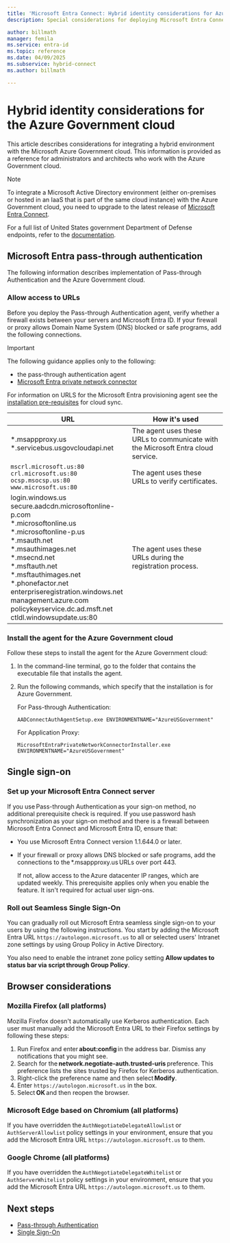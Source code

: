 ```yaml
---
title: 'Microsoft Entra Connect: Hybrid identity considerations for Azure Government cloud'
description: Special considerations for deploying Microsoft Entra Connect with the Azure Government cloud.

author: billmath
manager: femila
ms.service: entra-id
ms.topic: reference
ms.date: 04/09/2025
ms.subservice: hybrid-connect
ms.author: billmath

---
```


# Hybrid identity considerations for the Azure Government cloud

This article describes considerations for integrating a hybrid environment with the Microsoft Azure Government cloud. This information is provided as a reference for administrators and architects who work with the Azure Government cloud.

> [!NOTE]
> To integrate a Microsoft Active Directory environment (either on-premises or hosted in an IaaS that is part of the same cloud instance) with the Azure Government cloud, you need to upgrade to the latest release of [Microsoft Entra Connect](https://www.microsoft.com/download/details.aspx?id=47594).

For a full list of United States government Department of Defense endpoints, refer to the [documentation](/microsoft-365/enterprise/microsoft-365-u-s-government-dod-endpoints).

<a name='azure-ad-pass-through-authentication'></a>

## Microsoft Entra pass-through authentication

The following information describes implementation of Pass-through Authentication and the Azure Government cloud.

### Allow access to URLs

Before you deploy the Pass-through Authentication agent, verify whether a firewall exists between your servers and Microsoft Entra ID. If your firewall or proxy allows Domain Name System (DNS) blocked or safe programs, add the following connections.

> [!IMPORTANT]
> The following guidance applies only to the following:
> - the pass-through authentication agent
> - [Microsoft Entra private network connector](~/identity/app-proxy/overview-what-is-app-proxy.md) 
>
> For information on URLS for the Microsoft Entra provisioning agent see the [installation pre-requisites](/azure/active-directory/cloud-sync/how-to-prerequisites)  for cloud sync.


|URL |How it's used|
|-----|-----|
|&#42;.msappproxy.us</br>&#42;.servicebus.usgovcloudapi.net|The agent uses these URLs to communicate with the Microsoft Entra cloud service. |
|`mscrl.microsoft.us:80` </br>`crl.microsoft.us:80` </br>`ocsp.msocsp.us:80` </br>`www.microsoft.us:80`| The agent uses these URLs to verify certificates.|
|login.windows.us </br>secure.aadcdn.microsoftonline-p.com </br>&#42;.microsoftonline.us </br>&#42;.microsoftonline-p.us </br>&#42;.msauth.net </br>&#42;.msauthimages.net </br>&#42;.msecnd.net</br>&#42;.msftauth.net </br>&#42;.msftauthimages.net</br>&#42;.phonefactor.net </br>enterpriseregistration.windows.net</br>management.azure.com </br>policykeyservice.dc.ad.msft.net</br>ctldl.windowsupdate.us:80| The agent uses these URLs during the registration process.

### Install the agent for the Azure Government cloud

Follow these steps to install the agent for the Azure Government cloud:

1. In the command-line terminal, go to the folder that contains the executable file that installs the agent.
1. Run the following commands, which specify that the installation is for Azure Government.

   For Pass-through Authentication:

   ```
   AADConnectAuthAgentSetup.exe ENVIRONMENTNAME="AzureUSGovernment"
   ```

   For Application Proxy:

   ```
   MicrosoftEntraPrivateNetworkConnectorInstaller.exe ENVIRONMENTNAME="AzureUSGovernment" 
   ```

## Single sign-on

<a name='set-up-your-azure-ad-connect-server'></a>

### Set up your Microsoft Entra Connect server

If you use Pass-through Authentication as your sign-on method, no additional prerequisite check is required. If you use password hash synchronization as your sign-on method and there is a firewall between Microsoft Entra Connect and Microsoft Entra ID, ensure that:

- You use Microsoft Entra Connect version 1.1.644.0 or later.
- If your firewall or proxy allows DNS blocked or safe programs, add the connections to the &#42;.msappproxy.us URLs over port 443.

  If not, allow access to the Azure datacenter IP ranges, which are updated weekly. This prerequisite applies only when you enable the feature. It isn't required for actual user sign-ons.

### Roll out Seamless Single Sign-On

You can gradually roll out Microsoft Entra seamless single sign-on to your users by using the following instructions. You start by adding the Microsoft Entra URL `https://autologon.microsoft.us` to all or selected users' Intranet zone settings by using Group Policy in Active Directory.

You also need to enable the intranet zone policy setting **Allow updates to status bar via script through Group Policy**.

## Browser considerations

### Mozilla Firefox (all platforms)

Mozilla Firefox doesn't automatically use Kerberos authentication. Each user must manually add the Microsoft Entra URL to their Firefox settings by following these steps:

1. Run Firefox and enter **about:config** in the address bar. Dismiss any notifications that you might see.
1. Search for the **network.negotiate-auth.trusted-uris** preference. This preference lists the sites trusted by Firefox for Kerberos authentication.
1. Right-click the preference name and then select **Modify**.
1. Enter `https://autologon.microsoft.us` in the box.
1. Select **OK** and then reopen the browser.

### Microsoft Edge based on Chromium (all platforms)

If you have overridden the `AuthNegotiateDelegateAllowlist` or `AuthServerAllowlist` policy settings in your environment, ensure that you add the Microsoft Entra URL `https://autologon.microsoft.us` to them.

### Google Chrome (all platforms)

If you have overridden the `AuthNegotiateDelegateWhitelist` or `AuthServerWhitelist` policy settings in your environment, ensure that you add the Microsoft Entra URL `https://autologon.microsoft.us` to them.

## Next steps

- [Pass-through Authentication](how-to-connect-pta-quick-start.md#step-1-check-the-prerequisites)
- [Single Sign-On](how-to-connect-sso-quick-start.md#step-1-check-the-prerequisites)
